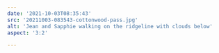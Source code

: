 ```yaml
---
date: '2021-10-03T08:35:43'
src: '20211003-083543-cottonwood-pass.jpg'
alt: 'Jean and Sapphie walking on the ridgeline with clouds below'
aspect: '3:2'

---
```

